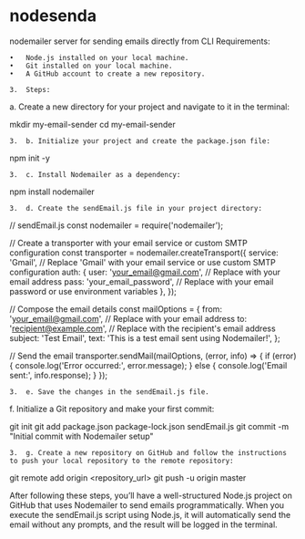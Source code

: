 # nodesenda
nodemailer server for sending emails directly from CLI
Requirements:

	•	Node.js installed on your local machine.
	•	Git installed on your local machine.
	•	A GitHub account to create a new repository.

	3.	Steps:
a. Create a new directory for your project and navigate to it in the terminal:

mkdir my-email-sender
cd my-email-sender

	3.	b. Initialize your project and create the package.json file:

npm init -y

	3.	c. Install Nodemailer as a dependency:

npm install nodemailer

	3.	d. Create the sendEmail.js file in your project directory:

// sendEmail.js
const nodemailer = require('nodemailer');

// Create a transporter with your email service or custom SMTP configuration
const transporter = nodemailer.createTransport({
  service: 'Gmail', // Replace 'Gmail' with your email service or use custom SMTP configuration
  auth: {
    user: 'your_email@gmail.com', // Replace with your email address
    pass: 'your_email_password', // Replace with your email password or use environment variables
  },
});

// Compose the email details
const mailOptions = {
  from: 'your_email@gmail.com', // Replace with your email address
  to: 'recipient@example.com', // Replace with the recipient's email address
  subject: 'Test Email',
  text: 'This is a test email sent using Nodemailer!',
};

// Send the email
transporter.sendMail(mailOptions, (error, info) => {
  if (error) {
    console.log('Error occurred:', error.message);
  } else {
    console.log('Email sent:', info.response);
  }
});

	3.	e. Save the changes in the sendEmail.js file.
f. Initialize a Git repository and make your first commit:

git init
git add package.json package-lock.json sendEmail.js
git commit -m "Initial commit with Nodemailer setup"

	3.	g. Create a new repository on GitHub and follow the instructions to push your local repository to the remote repository:

git remote add origin <repository_url>
git push -u origin master



After following these steps, you’ll have a well-structured Node.js project on GitHub that uses Nodemailer to send emails programmatically. When you execute the sendEmail.js script using Node.js, it will automatically send the email without any prompts, and the result will be logged in the terminal.
